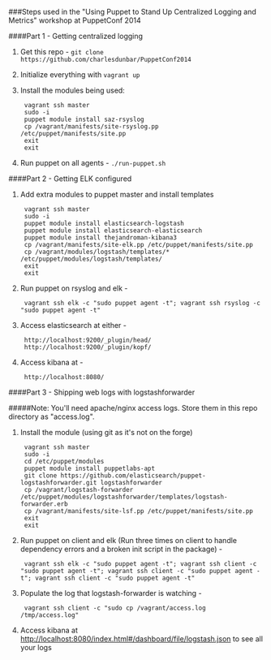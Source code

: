 ###Steps used in the "Using Puppet to Stand Up Centralized Logging and Metrics" workshop at PuppetConf 2014

####Part 1 - Getting centralized logging

1. Get this repo - `git clone https://github.com/charlesdunbar/PuppetConf2014`
2. Initialize everything with `vagrant up`
3. Install the modules being used:
 
		vagrant ssh master
 		sudo -i
 		puppet module install saz-rsyslog
		cp /vagrant/manifests/site-rsyslog.pp /etc/puppet/manifests/site.pp
		exit
		exit
		
4. Run puppet on all agents - `./run-puppet.sh`

####Part 2 - Getting ELK configured

1. Add extra modules to puppet master and install templates

		vagrant ssh master
		sudo -i
		puppet module install elasticsearch-logstash
		puppet module install elasticsearch-elasticsearch
		puppet module install thejandroman-kibana3
		cp /vagrant/manifests/site-elk.pp /etc/puppet/manifests/site.pp
		cp /vagrant/modules/logstash/templates/* /etc/puppet/modules/logstash/templates/
		exit
		exit
		
2. Run puppet on rsyslog and elk - 


		vagrant ssh elk -c "sudo puppet agent -t"; vagrant ssh rsyslog -c "sudo puppet agent -t"
		
3. Access elasticsearch at either -
		
		http://localhost:9200/_plugin/head/
		http://localhost:9200/_plugin/kopf/
		
4. Access kibana at -

		http://localhost:8080/



####Part 3 - Shipping web logs with logstashforwarder

#####Note: You'll need apache/nginx access logs.  Store them in this repo directory as "access.log".
	
1. Install the module (using git as it's not on the forge)
		
		vagrant ssh master
		sudo -i
		cd /etc/puppet/modules
		puppet module install puppetlabs-apt
		git clone https://github.com/elasticsearch/puppet-logstashforwarder.git logstashforwarder
		cp /vagrant/logstash-forwarder /etc/puppet/modules/logstashforwarder/templates/logstash-forwarder.erb
		cp /vagrant/manifests/site-lsf.pp /etc/puppet/manifests/site.pp
		exit
		exit
	
2. Run puppet on client and elk (Run three times on client to handle dependency errors and a broken init script in the package) - 

		vagrant ssh elk -c "sudo puppet agent -t"; vagrant ssh client -c "sudo puppet agent -t"; vagrant ssh client -c "sudo puppet agent -t"; vagrant ssh client -c "sudo puppet agent -t"
		
3. Populate the log that logstash-forwarder is watching -

		vagrant ssh client -c "sudo cp /vagrant/access.log /tmp/access.log"


3. Access kibana at [http://localhost:8080/index.html#/dashboard/file/logstash.json](http://localhost:8080/index.html#/dashboard/file/logstash.json) to see all your logs
		

